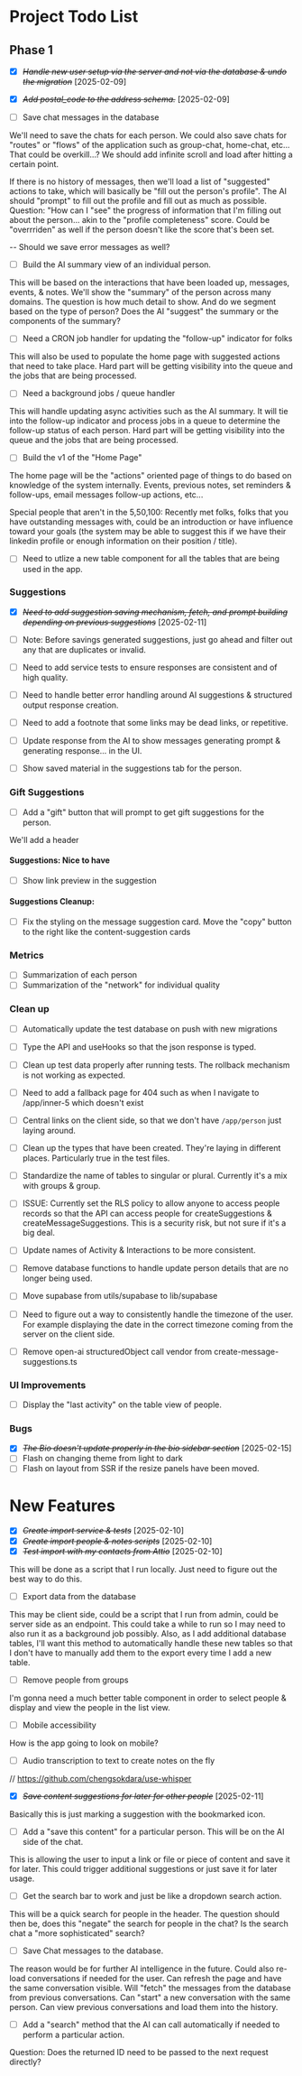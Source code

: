 # Project Todo List

## Phase 1

- [x] ~~_Handle new user setup via the server and not via the database & undo the migration_~~ [2025-02-09]
- [x] ~~_Add postal_code to the address schema._~~ [2025-02-09]

- [ ] Save chat messages in the database

We'll need to save the chats for each person. We could also save chats for "routes" or "flows" of the application such as group-chat, home-chat, etc... That could be overkill...? We should add infinite scroll and load after hitting a certain point.

If there is no history of messages, then we'll load a list of "suggested" actions to take, which will basically be "fill out the person's profile". The AI should "prompt" to fill out the profile and fill out as much as possible.
Question: "How can I "see" the progress of information that I'm filling out about the person... akin to the "profile completeness" score. Could be "overrriden" as well if the person doesn't like the score that's been set.

-- Should we save error messages as well?

- [ ] Build the AI summary view of an individual person.

This will be based on the interactions that have been loaded up, messages, events, & notes. We'll show the "summary" of the person across many domains. The question is how much detail to show. And do we segment based on the type of person? Does the AI "suggest" the summary or the components of the summary?

- [ ] Need a CRON job handler for updating the "follow-up" indicator for folks

This will also be used to populate the home page with suggested actions that need to take place.
Hard part will be getting visibility into the queue and the jobs that are being processed.

- [ ] Need a background jobs / queue handler

This will handle updating async activities such as the AI summary. It will tie into the follow-up indicator and process jobs in a queue to determine the follow-up status of each person. Hard part will be getting visibility into the queue and the jobs that are being processed.

- [ ] Build the v1 of the "Home Page"

The home page will be the "actions" oriented page of things to do based on knowledge of the system internally. Events, previous notes, set reminders & follow-ups, email messages follow-up actions, etc...

Special people that aren't in the 5,50,100: Recently met folks, folks that you have outstanding messages with, could be an introduction or have influence toward your goals (the system may be able to suggest this if we have their linkedin profile or enough information on their position / title).

- [ ] Need to utlize a new table component for all the tables that are being used in the app.

### Suggestions

- [x] ~~_Need to add suggestion saving mechanism, fetch, and prompt building depending on previous suggestions_~~ [2025-02-11]

- [ ] Note: Before savings generated suggestions, just go ahead and filter out any that are duplicates or invalid.

- [ ] Need to add service tests to ensure responses are consistent and of high quality.
- [ ] Need to handle better error handling around AI suggestions & structured output response creation.
- [ ] Need to add a footnote that some links may be dead links, or repetitive.

- [ ] Update response from the AI to show messages generating prompt & generating response... in the UI.
- [ ] Show saved material in the suggestions tab for the person.

### Gift Suggestions

- [ ] Add a "gift" button that will prompt to get gift suggestions for the person.

We'll add a header

#### Suggestions: Nice to have

- [ ] Show link preview in the suggestion

#### Suggestions Cleanup:

- [ ] Fix the styling on the message suggestion card. Move the "copy" button to the right like the content-suggestion cards

### Metrics

- [ ] Summarization of each person
- [ ] Summarization of the "network" for individual quality

### Clean up

- [ ] Automatically update the test database on push with new migrations
- [ ] Type the API and useHooks so that the json response is typed.
- [ ] Clean up test data properly after running tests. The rollback mechanism is not working as expected.
- [ ] Need to add a fallback page for 404 such as when I navigate to /app/inner-5 which doesn't exist
- [ ] Central links on the client side, so that we don't have `/app/person` just laying around.
- [ ] Clean up the types that have been created. They're laying in different places. Particularly true in the test files.
- [ ] Standardize the name of tables to singular or plural. Currently it's a mix with groups & group.
- [ ] ISSUE: Currently set the RLS policy to allow anyone to access people records so that the API can access people for createSuggestions & createMessageSuggestions. This is a security risk, but not sure if it's a big deal.
- [ ] Update names of Activity & Interactions to be more consistent.
- [ ] Remove database functions to handle update person details that are no longer being used.
- [ ] Move supabase from utils/supabase to lib/supabase

- [ ] Need to figure out a way to consistently handle the timezone of the user. For example displaying the date in the correct timezone coming from the server on the client side.
- [ ] Remove open-ai structuredObject call vendor from create-message-suggestions.ts

### UI Improvements

- [ ] Display the "last activity" on the table view of people.

### Bugs

- [x] ~~_The Bio doesn't update properly in the bio sidebar section_~~ [2025-02-15]
- [ ] Flash on changing theme from light to dark
- [ ] Flash on layout from SSR if the resize panels have been moved.

# New Features

- [x] ~~_Create import service & tests_~~ [2025-02-10]
- [x] ~~_Create import people & notes scripts_~~ [2025-02-10]
- [x] ~~_Test import with my contacts from Attio_~~ [2025-02-10]

This will be done as a script that I run locally. Just need to figure out the best way to do this.

- [ ] Export data from the database

This may be client side, could be a script that I run from admin, could be server side as an endpoint. This could take a while to run so I may need to also run it as a background job possibly. Also, as I add additional database tables, I'll want this method to automatically handle these new tables so that I don't have to manually add them to the export every time I add a new table.

- [ ] Remove people from groups

I'm gonna need a much better table component in order to select people & display and view the people in the list view.

- [ ] Mobile accessibility

How is the app going to look on mobile?

- [ ] Audio transcription to text to create notes on the fly

// https://github.com/chengsokdara/use-whisper

- [x] ~~_Save content suggestions for later for other people_~~ [2025-02-11]

Basically this is just marking a suggestion with the bookmarked icon.

- [ ] Add a "save this content" for a particular person. This will be on the AI side of the chat.

This is allowing the user to input a link or file or piece of content and save it for later. This could trigger additional suggestions or just save it for later usage.

- [ ] Get the search bar to work and just be like a dropdown search action.

This will be a quick search for people in the header. The question should then be, does this "negate" the search for people in the chat? Is the search chat a "more sophisticated" search?

- [ ] Save Chat messages to the database.

The reason would be for further AI intelligence in the future. Could also re-load conversations if needed for the user. Can refresh the page and have the same conversation visible. Will "fetch" the messages from the database from previous conversations. Can "start" a new conversation with the same person. Can view previous conversations and load them into the history.

- [ ] Add a "search" method that the AI can call automatically if needed to perform a particular action.

Question: Does the returned ID need to be passed to the next request directly?
